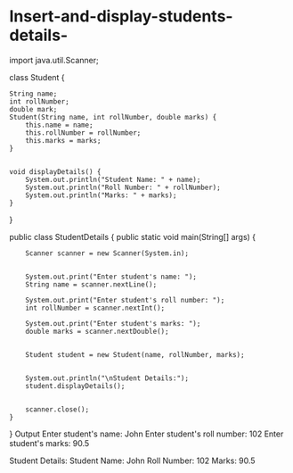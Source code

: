 # Insert-and-display-students-details-
import java.util.Scanner;

class Student {
    
    String name;
    int rollNumber;
    double mark;
    Student(String name, int rollNumber, double marks) {
        this.name = name;
        this.rollNumber = rollNumber;
        this.marks = marks;
    }

 
    void displayDetails() {
        System.out.println("Student Name: " + name);
        System.out.println("Roll Number: " + rollNumber);
        System.out.println("Marks: " + marks);
    }
}

public class StudentDetails {
    public static void main(String[] args) {
   
        Scanner scanner = new Scanner(System.in);

  
        System.out.print("Enter student's name: ");
        String name = scanner.nextLine();

        System.out.print("Enter student's roll number: ");
        int rollNumber = scanner.nextInt();

        System.out.print("Enter student's marks: ");
        double marks = scanner.nextDouble();


        Student student = new Student(name, rollNumber, marks);

    
        System.out.println("\nStudent Details:");
        student.displayDetails();

       
        scanner.close();
    }
}
 Output 
Enter student's name: John
Enter student's roll number: 102
Enter student's marks: 90.5

Student Details:
Student Name: John
Roll Number: 102
Marks: 90.5
